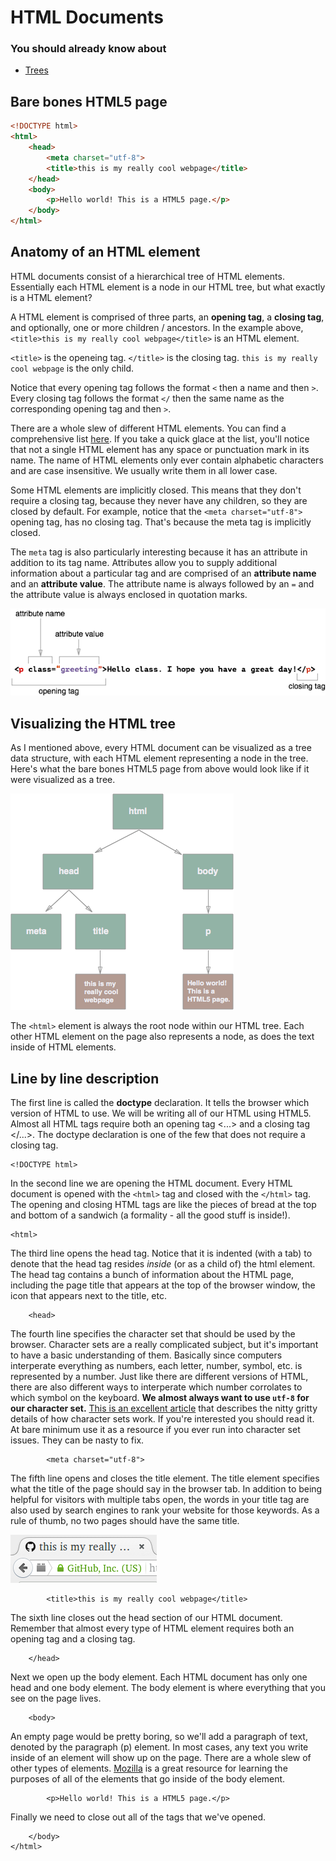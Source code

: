 # HTML Documents

### You should already know about
* [Trees](../trees/README.md)

## Bare bones HTML5 page
```html
<!DOCTYPE html>
<html>
    <head>
        <meta charset="utf-8">
        <title>this is my really cool webpage</title>
    </head>
    <body>
        <p>Hello world! This is a HTML5 page.</p>
    </body>
</html>
```

## Anatomy of an HTML element

HTML documents consist of a hierarchical tree of HTML elements. Essentially each HTML element is a node in our HTML tree, but what exactly is a HTML element?

A HTML element is comprised of three parts, an **opening tag**, a **closing tag**, and optionally, one or more children / ancestors. In the example above, `<title>this is my really cool webpage</title>` is an HTML element.

`<title>` is the openeing tag. `</title>` is the closing tag. `this is my really cool webpage` is the only child.

Notice that every opening tag follows the format `<` then a name and then `>`. Every closing tag follows the format `</` then the same name as the corresponding opening tag and then `>`.

There are a whole slew of different HTML elements. You can find a comprehensive list [here](https://developer.mozilla.org/en-US/docs/Web/HTML/Element). If you take a quick glace at the list, you'll notice that not a single HTML element has any space or punctuation mark in its name. The name of HTML elements only ever contain alphabetic characters and are case insensitive. We usually write them in all lower case.

Some HTML elements are implicitly closed. This means that they don't require a closing tag, because they never have any children, so they are closed by default. For example, notice that the `<meta charset="utf-8">` opening tag, has no closing tag. That's because the meta tag is implicitly closed.

The `meta` tag is also particularly interesting because it has an attribute in addition to its tag name. Attributes allow you to supply additional information about a particular tag and are comprised of an **attribute name** and an **attribute value**. The attribute name is always followed by an `=` and the attribute value is always enclosed in quotation marks.

![HTML element](html-element.png)

## Visualizing the HTML tree

As I mentioned above, every HTML document can be visualized as a tree data structure, with each HTML element representing a node in the tree. Here's what the bare bones HTML5 page from above would look like if it were visualized as a tree.

![HTML tree](html-tree.png)

The `<html>` element is always the root node within our HTML tree. Each other HTML element on the page also represents a node, as does the text inside of HTML elements.

## Line by line description

The first line is called the **doctype** declaration. It tells the browser which version of HTML to use. We will be writing all of our HTML using HTML5. Almost all HTML tags require both an opening tag <...> and a closing tag </...>. The doctype declaration is one of the few that does not require a closing tag.

	<!DOCTYPE html>

In the second line we are opening the HTML document. Every HTML document is opened with the `<html>` tag and closed with the `</html>` tag. The opening and closing HTML tags are like the pieces of bread at the top and bottom of a sandwich (a formality - all the good stuff is inside!).

	<html>

The third line opens the head tag. Notice that it is indented (with a tab) to denote that the head tag resides *inside* (or as a child of) the html element. The head tag contains a bunch of information about the HTML page, including the page title that appears at the top of the browser window, the icon that appears next to the title, etc.

		<head>

The fourth line specifies the character set that should be used by the browser. Character sets are a really complicated subject, but it's important to have a basic understanding of them. Basically since computers interperate everything as numbers, each letter, number, symbol, etc. is represented by a number. Just like there are different versions of HTML, there are also different ways to interperate which number corrolates to which symbol on the keyboard. **We almost always want to use `utf-8` for our character set.** [This is an excellent article](http://www.joelonsoftware.com/articles/Unicode.html) that describes the nitty gritty details of how character sets work. If you're interested you should read it. At bare minimum use it as a resource if you ever run into character set issues. They can be nasty to fix.

			<meta charset="utf-8">

The fifth line opens and closes the title element. The title element specifies what the title of the page should say in the browser tab. In addition to being helpful for visitors with multiple tabs open, the words in your title tag are also used by search engines to rank your website for those keywords. As a rule of thumb, no two pages should have the same title.

![Screen shot of where the title is displayed.](title-favicon.png)

			<title>this is my really cool webpage</title>

The sixth line closes out the head section of our HTML document. Remember that almost every type of HTML element requires both an opening tag and a closing tag.

		</head>

Next we open up the body element. Each HTML document has only one head and one body element. The body element is where everything that you see on the page lives.

		<body>

An empty page would be pretty boring, so we'll add a paragraph of text, denoted by the paragraph (p) element. In most cases, any text you write inside of an element will show up on the page. There are a whole slew of other types of elements. [Mozilla](https://developer.mozilla.org/en-US/docs/Web/HTML/Element) is a great resource for learning the purposes of all of the elements that go inside of the body element.

			<p>Hello world! This is a HTML5 page.</p>

Finally we need to close out all of the tags that we've opened.

		</body>
	</html>